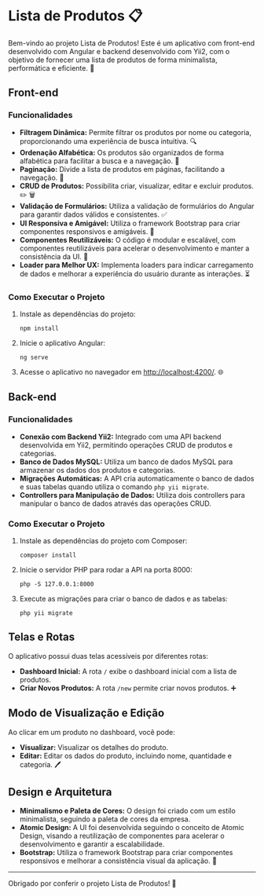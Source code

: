 # Lista de Produtos 📋

Bem-vindo ao projeto Lista de Produtos! Este é um aplicativo com front-end desenvolvido com Angular e backend desenvolvido com Yii2, com o objetivo de fornecer uma lista de produtos de forma minimalista, performática e eficiente. 🚀

## Front-end

### Funcionalidades

- **Filtragem Dinâmica:** Permite filtrar os produtos por nome ou categoria, proporcionando uma experiência de busca intuitiva. 🔍
- **Ordenação Alfabética:** Os produtos são organizados de forma alfabética para facilitar a busca e a navegação. 📝
- **Paginação:** Divide a lista de produtos em páginas, facilitando a navegação. 📄
- **CRUD de Produtos:** Possibilita criar, visualizar, editar e excluir produtos. ✏️ 🗑️
- **Validação de Formulários:** Utiliza a validação de formulários do Angular para garantir dados válidos e consistentes. ✅
- **UI Responsiva e Amigável:** Utiliza o framework Bootstrap para criar componentes responsivos e amigáveis. 🎨
- **Componentes Reutilizáveis:** O código é modular e escalável, com componentes reutilizáveis para acelerar o desenvolvimento e manter a consistência da UI. 🔄
- **Loader para Melhor UX:** Implementa loaders para indicar carregamento de dados e melhorar a experiência do usuário durante as interações. ⏳

### Como Executar o Projeto

1. Instale as dependências do projeto:
    ```
    npm install
    ```

2. Inicie o aplicativo Angular:
    ```
    ng serve
    ```

3. Acesse o aplicativo no navegador em [http://localhost:4200/](http://localhost:4200/). 🌐

## Back-end

### Funcionalidades

- **Conexão com Backend Yii2:** Integrado com uma API backend desenvolvida em Yii2, permitindo operações CRUD de produtos e categorias.
- **Banco de Dados MySQL:** Utiliza um banco de dados MySQL para armazenar os dados dos produtos e categorias.
- **Migrações Automáticas:** A API cria automaticamente o banco de dados e suas tabelas quando utiliza o comando `php yii migrate`.
- **Controllers para Manipulação de Dados:** Utiliza dois controllers para manipular o banco de dados através das operações CRUD.

### Como Executar o Projeto

1. Instale as dependências do projeto com Composer:
    ```
    composer install
    ```

2. Inicie o servidor PHP para rodar a API na porta 8000:
    ```
    php -S 127.0.0.1:8000
    ```

3. Execute as migrações para criar o banco de dados e as tabelas:
    ```
    php yii migrate
    ```

## Telas e Rotas

O aplicativo possui duas telas acessíveis por diferentes rotas:
- **Dashboard Inicial:** A rota `/` exibe o dashboard inicial com a lista de produtos.
- **Criar Novos Produtos:** A rota `/new` permite criar novos produtos. ➕

## Modo de Visualização e Edição

Ao clicar em um produto no dashboard, você pode:
- **Visualizar:** Visualizar os detalhes do produto.
- **Editar:** Editar os dados do produto, incluindo nome, quantidade e categoria. 🖊️

## Design e Arquitetura

- **Minimalismo e Paleta de Cores:** O design foi criado com um estilo minimalista, seguindo a paleta de cores da empresa.
- **Atomic Design:** A UI foi desenvolvida seguindo o conceito de Atomic Design, visando a reutilização de componentes para acelerar o desenvolvimento e garantir a escalabilidade.
- **Bootstrap:** Utiliza o framework Bootstrap para criar componentes responsivos e melhorar a consistência visual da aplicação. 🎨

---

Obrigado por conferir o projeto Lista de Produtos! 🚀
